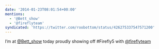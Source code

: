 ```yaml
---
date: '2014-01-23T08:01:54+00:00'
mentions:
  - '@Bett_show'
  - '@fireflyteam'
syndicated: 'https://twitter.com/roobottom/status/426275337547571200'
---
```

I’m at [@Bett_show](https://twitter.com/@Bett_show) today proudly showing off #Firefly5 with [@fireflyteam](https://twitter.com/@fireflyteam)
